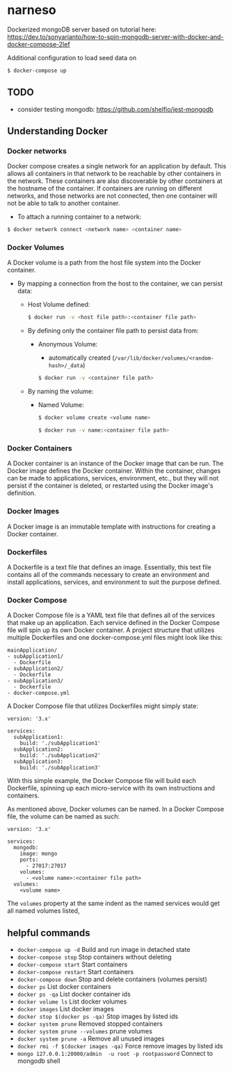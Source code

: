 # narneso
Dockerized mongoDB server based on tutorial here:
https://dev.to/sonyarianto/how-to-spin-mongodb-server-with-docker-and-docker-compose-2lef

Additional configuration to load seed data on
```bash
$ docker-compose up
```

## TODO
- consider testing mongodb: https://github.com/shelfio/jest-mongodb

## Understanding Docker

### Docker networks
Docker compose creates a single network for an application by default. This allows all containers in that network to be reachable by other containers in the network. These containers are also discoverable by other containers at the hostname of the container. If containers are running on different networks, and those networks are not connected, then one container will not be able to talk to another container.

- To attach a running container to a network:

```bash
$ docker network connect <network name> <container name>
```

### Docker Volumes
A Docker volume is a path from the host file system into the Docker container.
- By mapping a connection from the host to the container, we can persist data:

  - Host Volume defined:

    ```bash
    $ docker run -v <host file path>:<container file path>
    ```

  - By defining only the container file path to persist data from:

    - Anonymous Volume:

      - automatically created (`/var/lib/docker/volumes/<random-hash>/_data`)

      ```bash
      $ docker run -v <container file path>
      ```

  - By naming the volume:

    - Named Volume:
      ```bash
      $ docker volume create <volume name>
      ```
      ```bash
      $ docker run -v name:<container file path>
      ```

### Docker Containers
A Docker container is an instance of the Docker image that can be run. The Docker image defines the Docker container. Within the container, changes can be made to applications, services, environment, etc., but they will not persist if the container is deleted, or restarted using the Docker image's definition.
### Docker Images
A Docker image is an immutable template with instructions for creating a Docker container.
### Dockerfiles
A Dockerfile is a text file that defines an image. Essentially, this text file contains all of the commands necessary to create an environment and install applications, services, and environment to suit the purpose defined.  
### Docker Compose
A Docker Compose file is a YAML text file that defines all of the services that make up an application. Each service defined in the Docker Compose file will spin up its own Docker container. A project structure that utilizes multiple Dockerfiles and one docker-compose.yml files might look like this:
 ```
mainApplication/
 - subApplication1/
   - Dockerfile
 - subApplication2/
   - Dockerfile
 - subApplication3/
   - Dockerfile
 - docker-compose.yml
 ```
A Docker Compose file that utilizes Dockerfiles might simply state:
```
version: '3.x'

services:
  subApplication1:
    build: './subApplication1'
  subApplication2:
    build: './subApplication2'
  subApplication3:
    build: './subApplication3'
```
With this simple example, the Docker Compose file will build each Dockerfile, spinning up each micro-service with its own instructions and containers.

As mentioned above, Docker volumes can be named. In a Docker Compose file, the volume can be named as such:
```
version: '3.x'

services:
  mongodb:
    image: mongo
    ports:
      - 27017:27017
    volumes:
      - <volume name>:<container file path>
  volumes:
    <volume name>
```
The `volumes` property at the same indent as the named services would get all named volumes listed,

## helpful commands

- `docker-compose up -d` Build and run image in detached state
- `docker-compose stop` Stop containers without deleting
- `docker-compose start` Start containers
- `docker-compose restart` Start containers
- `docker-compose down` Stop and delete containers (volumes persist)
- `docker ps` List docker containers
- `docker ps -qa` List docker container ids
- `docker volume ls` List docker volumes
- `docker images` List docker images
- `docker stop $(docker ps -qa)` Stop images by listed ids
- `docker system prune` Removed stopped containers
- `docker system prune --volumes` prune volumes
- `docker system prune -a` Remove all unused images
- `docker rmi -f $(docker images -qa)` Force remove images by listed ids
- `mongo 127.0.0.1:20000/admin  -u root -p rootpassword` Connect to mongodb shell
